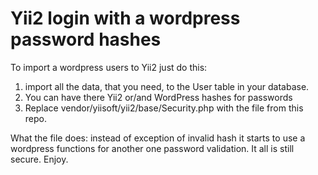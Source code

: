 # Yii2 login with a wordpress password hashes

To import a wordpress users to Yii2 just do this:
1. import all the data, that you need, to the User table in your database.
2. You can have there Yii2 or/and WordPress hashes for passwords
3. Replace vendor/yiisoft/yii2/base/Security.php with the file from this repo.

What the file does:
instead of exception of invalid hash it starts to use a wordpress functions for another one password validation.
It all is still secure. Enjoy.
